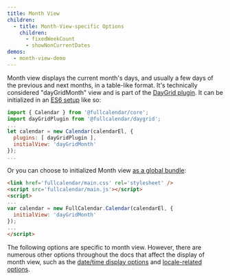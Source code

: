 ```yaml
---
title: Month View
children:
  - title: Month-View-specific Options
    children:
      - fixedWeekCount
      - showNonCurrentDates
demos:
  - month-view-demo
---
```


Month view displays the current month's days, and usually a few days of the previous and next months, in a table-like format. It's technically considered "dayGridMonth" view and is part of the [DayGrid plugin](daygrid-view). It can be initialized in an [ES6 setup](initialize-es6) like so:

```js
import { Calendar } from '@fullcalendar/core';
import dayGridPlugin from '@fullcalendar/daygrid';
...
let calendar = new Calendar(calendarEl, {
  plugins: [ dayGridPlugin ],
  initialView: 'dayGridMonth'
});
...
```

Or you can choose to initialized Month view [as a global bundle](initialize-globals):

```html
<link href='fullcalendar/main.css' rel='stylesheet' />
<script src='fullcalendar/main.js'></script>
<script>
...
var calendar = new FullCalendar.Calendar(calendarEl, {
  initialView: 'dayGridMonth'
});
...
</script>
```

The following options are specific to month view. However, there are numerous other options throughout the docs that affect the display of month view, such as the [date/time display options](date-display) and [locale-related options](localization).
